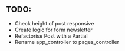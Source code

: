 ## TODO:
- Check height of post responsive
- Create logic for form newsletter
- Refactorise Post with a Partial
- Rename app_controller to pages_controller